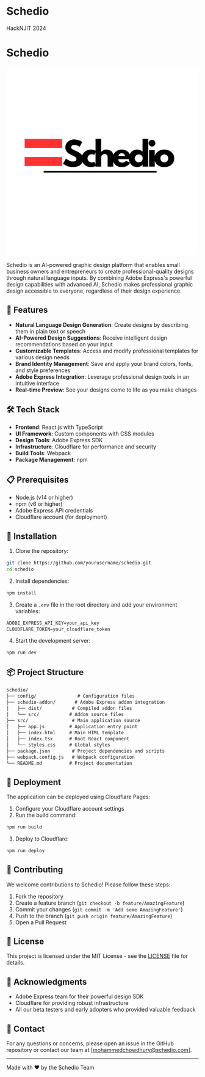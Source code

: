 # Schedio
HackNJIT 2024

# Schedio

![Schedio Logo](assets/Schedio-logo.png)

Schedio is an AI-powered graphic design platform that enables small business owners and entrepreneurs to create professional-quality designs through natural language inputs. By combining Adobe Express's powerful design capabilities with advanced AI, Schedio makes professional graphic design accessible to everyone, regardless of their design experience.

## 🚀 Features

- **Natural Language Design Generation**: Create designs by describing them in plain text or speech
- **AI-Powered Design Suggestions**: Receive intelligent design recommendations based on your input
- **Customizable Templates**: Access and modify professional templates for various design needs
- **Brand Identity Management**: Save and apply your brand colors, fonts, and style preferences
- **Adobe Express Integration**: Leverage professional design tools in an intuitive interface
- **Real-time Preview**: See your designs come to life as you make changes

## 🛠️ Tech Stack

- **Frontend**: React.js with TypeScript
- **UI Framework**: Custom components with CSS modules
- **Design Tools**: Adobe Express SDK
- **Infrastructure**: Cloudflare for performance and security
- **Build Tools**: Webpack
- **Package Management**: npm

## 📋 Prerequisites

- Node.js (v14 or higher)
- npm (v6 or higher)
- Adobe Express API credentials
- Cloudflare account (for deployment)

## 🔧 Installation

1. Clone the repository:
```bash
git clone https://github.com/yourusername/schedio.git
cd schedio
```

2. Install dependencies:
```bash
npm install
```

3. Create a `.env` file in the root directory and add your environment variables:
```env
ADOBE_EXPRESS_API_KEY=your_api_key
CLOUDFLARE_TOKEN=your_cloudflare_token
```

4. Start the development server:
```bash
npm run dev
```

## 📦 Project Structure

```
schedio/
├── config/               # Configuration files
├── schedio-addon/       # Adobe Express addon integration
│   ├── dist/           # Compiled addon files
│   └── src/           # Addon source files
├── src/                # Main application source
│   ├── app.js         # Application entry point
│   ├── index.html     # Main HTML template
│   ├── index.tsx      # Root React component
│   └── styles.css     # Global styles
├── package.json        # Project dependencies and scripts
├── webpack.config.js   # Webpack configuration
└── README.md          # Project documentation
```

## 🚀 Deployment

The application can be deployed using Cloudflare Pages:

1. Configure your Cloudflare account settings
2. Run the build command:
```bash
npm run build
```

3. Deploy to Cloudflare:
```bash
npm run deploy
```

## 🤝 Contributing

We welcome contributions to Schedio! Please follow these steps:

1. Fork the repository
2. Create a feature branch (`git checkout -b feature/AmazingFeature`)
3. Commit your changes (`git commit -m 'Add some AmazingFeature'`)
4. Push to the branch (`git push origin feature/AmazingFeature`)
5. Open a Pull Request

## 📝 License

This project is licensed under the MIT License - see the [LICENSE](LICENSE) file for details.

## 🙏 Acknowledgments

- Adobe Express team for their powerful design SDK
- Cloudflare for providing robust infrastructure
- All our beta testers and early adopters who provided valuable feedback

## 📧 Contact

For any questions or concerns, please open an issue in the GitHub repository or contact our team at [mohammedchowdhury@schedio.com].

---

Made with ❤️ by the Schedio Team